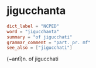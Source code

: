 # jigucchanta

``` toml
dict_label = "NCPED"
word = "jigucchanta"
summary = "of jigucchati"
grammar_comment = "part. pr. mf"
see_also = ["jigucchati"]
```

(\~antī)n. of jigucchati

